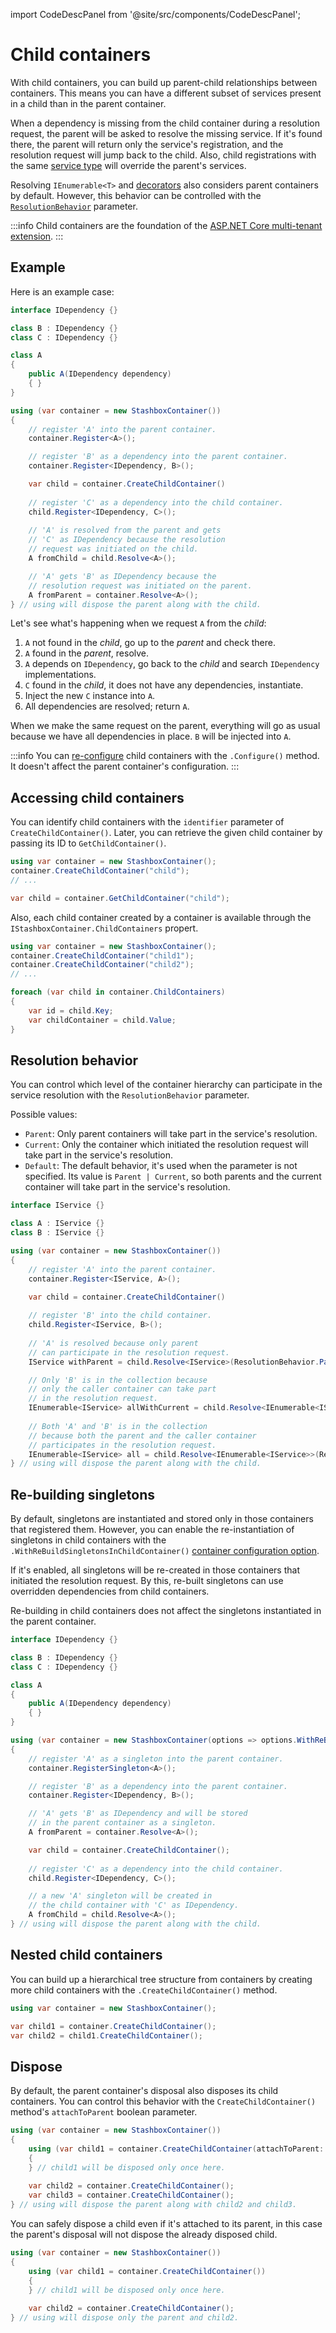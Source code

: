 import CodeDescPanel from '@site/src/components/CodeDescPanel';

# Child containers

With child containers, you can build up parent-child relationships between containers. This means you can have a different subset of services present in a child than in the parent container. 

When a dependency is missing from the child container during a resolution request, the parent will be asked to resolve the missing service. If it's found there, the parent will return only the service's registration, and the resolution request will jump back to the child. Also, child registrations with the same [service type](/docs/getting-started/glossary#service-type--implementation-type) will override the parent's services.

Resolving `IEnumerable<T>` and [decorators](/docs/advanced/decorators) also considers parent containers by default. However, this behavior can be controlled with the [`ResolutionBehavior`](#resolution-behavior) parameter. 

:::info
Child containers are the foundation of the [ASP.NET Core multi-tenant extension](https://github.com/z4kn4fein/stashbox-extensions-dependencyinjection#multitenant).
:::

## Example

Here is an example case:
```cs
interface IDependency {}

class B : IDependency {}
class C : IDependency {}

class A 
{
    public A(IDependency dependency)
    { }
}

using (var container = new StashboxContainer())
{
    // register 'A' into the parent container.
    container.Register<A>();

    // register 'B' as a dependency into the parent container.
    container.Register<IDependency, B>();

    var child = container.CreateChildContainer()
    
    // register 'C' as a dependency into the child container.
    child.Register<IDependency, C>();
    
    // 'A' is resolved from the parent and gets
    // 'C' as IDependency because the resolution
    // request was initiated on the child.
    A fromChild = child.Resolve<A>();

    // 'A' gets 'B' as IDependency because the 
    // resolution request was initiated on the parent.
    A fromParent = container.Resolve<A>();
} // using will dispose the parent along with the child.
```
Let's see what's happening when we request `A` from the *child*:
1. `A` not found in the *child*, go up to the *parent* and check there.
2. `A` found in the *parent*, resolve.
3. `A` depends on `IDependency`, go back to the *child* and search `IDependency` implementations.
4. `C` found in the *child*, it does not have any dependencies, instantiate.
5. Inject the new `C` instance into `A`.
6. All dependencies are resolved; return `A`.

When we make the same request on the parent, everything will go as usual because we have all dependencies in place. `B` will be injected into `A`.

:::info
You can [re-configure](/docs/configuration/container-configuration) child containers with the `.Configure()` method. It doesn't affect the parent container's configuration.
:::

## Accessing child containers

You can identify child containers with the `identifier` parameter of `CreateChildContainer()`. Later, you can retrieve the given child container by passing its ID to `GetChildContainer()`.

```cs
using var container = new StashboxContainer();
container.CreateChildContainer("child");
// ...

var child = container.GetChildContainer("child");
```

Also, each child container created by a container is available through the `IStashboxContainer.ChildContainers` propert.

```cs
using var container = new StashboxContainer();
container.CreateChildContainer("child1");
container.CreateChildContainer("child2");
// ...

foreach (var child in container.ChildContainers)
{
    var id = child.Key;
    var childContainer = child.Value;
}
```

## Resolution behavior

You can control which level of the container hierarchy can participate in the service resolution with the `ResolutionBehavior` parameter. 

Possible values:
- `Parent`: Only parent containers will take part in the service's resolution.
- `Current`: Only the container which initiated the resolution request will take part in the service's resolution.
- `Default`: The default behavior, it's used when the parameter is not specified. Its value is `Parent | Current`, so both parents and the current container will take part in the service's resolution.

```csharp
interface IService {}

class A : IService {}
class B : IService {}

using (var container = new StashboxContainer())
{
    // register 'A' into the parent container.
    container.Register<IService, A>();

    var child = container.CreateChildContainer()
    
    // register 'B' into the child container.
    child.Register<IService, B>();
    
    // 'A' is resolved because only parent
    // can participate in the resolution request.
    IService withParent = child.Resolve<IService>(ResolutionBehavior.Parent);

    // Only 'B' is in the collection because
    // only the caller container can take part
    // in the resolution request.
    IEnumerable<IService> allWithCurrent = child.Resolve<IEnumerable<IService>>(ResolutionBehavior.Current);
    
    // Both 'A' and 'B' is in the collection
    // because both the parent and the caller container
    // participates in the resolution request.
    IEnumerable<IService> all = child.Resolve<IEnumerable<IService>>(ResolutionBehavior.Current | ResolutionBehavior.Parent);
} // using will dispose the parent along with the child.
```

## Re-building singletons
By default, singletons are instantiated and stored only in those containers that registered them. However, you can enable the re-instantiation of singletons in child containers with the `.WithReBuildSingletonsInChildContainer()` [container configuration option](/docs/configuration/container-configuration#re-build-singletons-in-child-containers). 

If it's enabled, all singletons will be re-created in those containers that initiated the resolution request. By this, re-built singletons can use overridden dependencies from child containers. 

Re-building in child containers does not affect the singletons instantiated in the parent container.

```cs
interface IDependency {}

class B : IDependency {}
class C : IDependency {}

class A 
{
    public A(IDependency dependency)
    { }
}

using (var container = new StashboxContainer(options => options.WithReBuildSingletonsInChildContainer()))
{
    // register 'A' as a singleton into the parent container.
    container.RegisterSingleton<A>();

    // register 'B' as a dependency into the parent container.
    container.Register<IDependency, B>();

    // 'A' gets 'B' as IDependency and will be stored
    // in the parent container as a singleton.
    A fromParent = container.Resolve<A>();

    var child = container.CreateChildContainer();
    
    // register 'C' as a dependency into the child container.
    child.Register<IDependency, C>();

    // a new 'A' singleton will be created in
    // the child container with 'C' as IDependency.
    A fromChild = child.Resolve<A>();
} // using will dispose the parent along with the child.
```

## Nested child containers

<CodeDescPanel>
<div>

You can build up a hierarchical tree structure from containers by creating more child containers with the `.CreateChildContainer()` method.

</div>
<div>

```cs
using var container = new StashboxContainer();

var child1 = container.CreateChildContainer();
var child2 = child1.CreateChildContainer();
```

</div>
</CodeDescPanel>

## Dispose

By default, the parent container's disposal also disposes its child containers. You can control this behavior with the `CreateChildContainer()` method's `attachToParent` boolean parameter.

```cs
using (var container = new StashboxContainer())
{
    using (var child1 = container.CreateChildContainer(attachToParent: false))
    {
    } // child1 will be disposed only once here.
    
    var child2 = container.CreateChildContainer();
    var child3 = container.CreateChildContainer();
} // using will dispose the parent along with child2 and child3.
```

You can safely dispose a child even if it's attached to its parent, in this case the parent's disposal will not dispose the already disposed child.

```cs
using (var container = new StashboxContainer())
{
    using (var child1 = container.CreateChildContainer())
    {
    } // child1 will be disposed only once here.
    
    var child2 = container.CreateChildContainer();
} // using will dispose only the parent and child2.
```